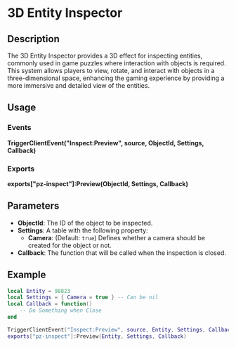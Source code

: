 # 3D Entity Inspector

## Description

The 3D Entity Inspector provides a 3D effect for inspecting entities, commonly used in game puzzles where interaction with objects is required. This system allows players to view, rotate, and interact with objects in a three-dimensional space, enhancing the gaming experience by providing a more immersive and detailed view of the entities.

## Usage

### Events

**TriggerClientEvent("Inspect:Preview", source, ObjectId, Settings, Callback)**

### Exports

**exports["pz-inspect"]:Preview(ObjectId, Settings, Callback)**

## Parameters

- **ObjectId**: The ID of the object to be inspected.
- **Settings**: A table with the following property:
  - **Camera**: (Default: `true`) Defines whether a camera should be created for the object or not.
- **Callback**: The function that will be called when the inspection is closed.

## Example

```lua
local Entity = 98823
local Settings = { Camera = true } -- Can be nil
local Callback = function()
    -- Do Something when Close
end

TriggerClientEvent("Inspect:Preview", source, Entity, Settings, Callback)
exports["pz-inspect"]:Preview(Entity, Settings, Callback)
```